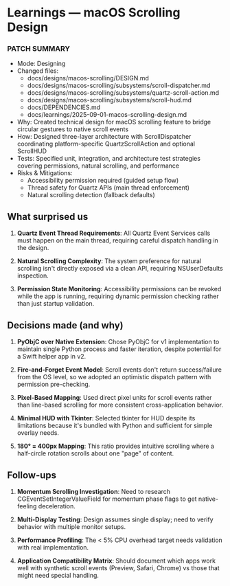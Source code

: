 # Learnings — macOS Scrolling Design

### PATCH SUMMARY
- Mode: Designing
- Changed files:
  - docs/designs/macos-scrolling/DESIGN.md
  - docs/designs/macos-scrolling/subsystems/scroll-dispatcher.md
  - docs/designs/macos-scrolling/subsystems/quartz-scroll-action.md
  - docs/designs/macos-scrolling/subsystems/scroll-hud.md
  - docs/DEPENDENCIES.md
  - docs/learnings/2025-09-01-macos-scrolling-design.md
- Why: Created technical design for macOS scrolling feature to bridge circular gestures to native scroll events
- How: Designed three-layer architecture with ScrollDispatcher coordinating platform-specific QuartzScrollAction and optional ScrollHUD
- Tests: Specified unit, integration, and architecture test strategies covering permissions, natural scrolling, and performance
- Risks & Mitigations: 
  - Accessibility permission required (guided setup flow)
  - Thread safety for Quartz APIs (main thread enforcement)
  - Natural scrolling detection (fallback defaults)

## What surprised us

1. **Quartz Event Thread Requirements**: All Quartz Event Services calls must happen on the main thread, requiring careful dispatch handling in the design.

2. **Natural Scrolling Complexity**: The system preference for natural scrolling isn't directly exposed via a clean API, requiring NSUserDefaults inspection.

3. **Permission State Monitoring**: Accessibility permissions can be revoked while the app is running, requiring dynamic permission checking rather than just startup validation.

## Decisions made (and why)

1. **PyObjC over Native Extension**: Chose PyObjC for v1 implementation to maintain single Python process and faster iteration, despite potential for a Swift helper app in v2.

2. **Fire-and-Forget Event Model**: Scroll events don't return success/failure from the OS level, so we adopted an optimistic dispatch pattern with permission pre-checking.

3. **Pixel-Based Mapping**: Used direct pixel units for scroll events rather than line-based scrolling for more consistent cross-application behavior.

4. **Minimal HUD with Tkinter**: Selected tkinter for HUD despite its limitations because it's bundled with Python and sufficient for simple overlay needs.

5. **180° = 400px Mapping**: This ratio provides intuitive scrolling where a half-circle rotation scrolls about one "page" of content.

## Follow-ups

1. **Momentum Scrolling Investigation**: Need to research CGEventSetIntegerValueField for momentum phase flags to get native-feeling deceleration.

2. **Multi-Display Testing**: Design assumes single display; need to verify behavior with multiple monitor setups.

3. **Performance Profiling**: The < 5% CPU overhead target needs validation with real implementation.

4. **Application Compatibility Matrix**: Should document which apps work well with synthetic scroll events (Preview, Safari, Chrome) vs those that might need special handling.
